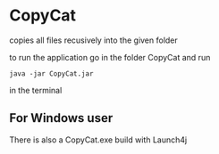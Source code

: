 # CopyCat
copies all files recusively into the given folder


to run the application go in the folder CopyCat and run

    java -jar CopyCat.jar

in the terminal

## For Windows user

There is also a CopyCat.exe build with Launch4j